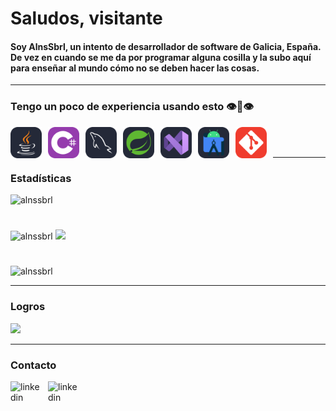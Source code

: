 #  Saludos, visitante 

#### Soy AlnsSbrl, un intento de desarrollador de software de Galicia, España. De vez en cuando se me da por programar alguna cosilla y la subo aquí para enseñar al mundo cómo no se deben hacer las cosas.
---




### Tengo un poco de experiencia usando esto    :eye::lips::eye:
<img align="left" alt="java" width="50" style="padding-right:10px" src="https://github.com/tandpfun/skill-icons/blob/main/icons/Java-Dark.svg"/>
<img align="left" alt="csharp" width="50" style="padding-right:10px" src="https://github.com/tandpfun/skill-icons/blob/main/icons/CS.svg"/>
<img align="left" alt="sql" width="50" style="padding-right:10px" src="https://github.com/tandpfun/skill-icons/blob/main/icons/MySQL-Dark.svg"/>
<img align="left" alt="spring" width="50" style="padding-right:10px" src="https://github.com/tandpfun/skill-icons/blob/main/icons/Spring-Dark.svg">
<img align="left" alt="visualstudio" width="50" style="padding-right:10px" src="https://github.com/tandpfun/skill-icons/blob/main/icons/VisualStudio-Dark.svg"/>
<img align="left" alt="androidstudio" width="50" style="padding-right:10px" src="https://github.com/tandpfun/skill-icons/blob/main/icons/AndroidStudio-Dark.svg"/>
<img align="left" alt="git" width="50" style="padding-right:10px" src="https://github.com/tandpfun/skill-icons/blob/main/icons/Git.svg"/>
<br/>
<br/>

---
### Estadísticas

<p><img src="https://github-readme-stats.vercel.app/api?username=alnssbrl&theme=radical&hide_border=false&include_all_commits=false&count_private=false" alt="alnssbrl" width="500"/></p>

#

<p><img src="https://github-readme-streak-stats.herokuapp.com/?user=alnssbrl&theme=radical&hide_border=false" alt="alnssbrl"width="500" />
<img src="https://media.tenor.com/G5Xz2KGKMqkAAAAi/wojak-pointing.gif" width="200" />
</p>

#

<p><img src="https://github-readme-stats.vercel.app/api/top-langs/?username=alnssbrl&theme=radical&hide_border=false&include_all_commits=false&count_private=false&layout=compact" alt="alnssbrl"width="500" /></p>

---
### Logros

![](https://github-profile-trophy.vercel.app/?username=alnssbrl&theme=radical&no-frame=false&no-bg=false&margin-w=4)


---
### Contacto


<img align="left" alt="linkedin" width="50" style="padding-right:10px" src="https://upload.wikimedia.org/wikipedia/commons/8/81/LinkedIn_icon.svg"/>
<img align="left" alt="linkedin" width="50" style="padding-right:10px" src="https://upload.wikimedia.org/wikipedia/commons/9/95/Instagram_logo_2022.svg"/>

<!-- esto son placeholders lol, ya los pondré de verdad algún día-->
<br/>
<br/>





<!--
**AlnsSbrl/AlnsSbrl** is a ✨ _special_ ✨ repository because its `README.md` (this file) appears on your GitHub profile.
- 🔭 I’m currently working on ...
- 🌱 I’m currently learning ...
- 👯 I’m looking to collaborate on ...
- 🤔 I’m looking for help with ...
- 💬 Ask me about ...
- 📫 How to reach me: ...
- 😄 Pronouns: ...
- ⚡ Fun fact: ...
<img src="https://media.tenor.com/1MG3j4q4W5AAAAAj/cat-jam.gif" width="25"/>
https://github.com/tandpfun/skill-icons/blob/main/icons/LinkedIn.svg 
-->
